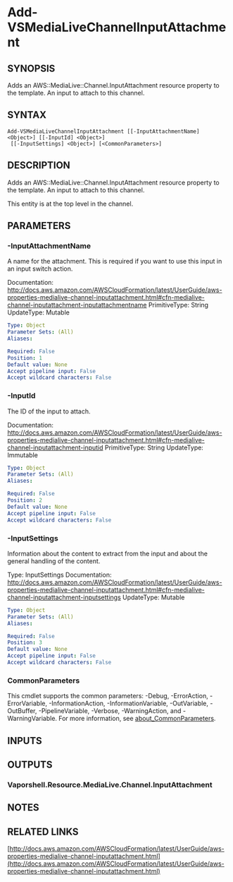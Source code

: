 # Add-VSMediaLiveChannelInputAttachment

## SYNOPSIS
Adds an AWS::MediaLive::Channel.InputAttachment resource property to the template.
An input to attach to this channel.

## SYNTAX

```
Add-VSMediaLiveChannelInputAttachment [[-InputAttachmentName] <Object>] [[-InputId] <Object>]
 [[-InputSettings] <Object>] [<CommonParameters>]
```

## DESCRIPTION
Adds an AWS::MediaLive::Channel.InputAttachment resource property to the template.
An input to attach to this channel.

This entity is at the top level in the channel.

## PARAMETERS

### -InputAttachmentName
A name for the attachment.
This is required if you want to use this input in an input switch action.

Documentation: http://docs.aws.amazon.com/AWSCloudFormation/latest/UserGuide/aws-properties-medialive-channel-inputattachment.html#cfn-medialive-channel-inputattachment-inputattachmentname
PrimitiveType: String
UpdateType: Mutable

```yaml
Type: Object
Parameter Sets: (All)
Aliases:

Required: False
Position: 1
Default value: None
Accept pipeline input: False
Accept wildcard characters: False
```

### -InputId
The ID of the input to attach.

Documentation: http://docs.aws.amazon.com/AWSCloudFormation/latest/UserGuide/aws-properties-medialive-channel-inputattachment.html#cfn-medialive-channel-inputattachment-inputid
PrimitiveType: String
UpdateType: Immutable

```yaml
Type: Object
Parameter Sets: (All)
Aliases:

Required: False
Position: 2
Default value: None
Accept pipeline input: False
Accept wildcard characters: False
```

### -InputSettings
Information about the content to extract from the input and about the general handling of the content.

Type: InputSettings
Documentation: http://docs.aws.amazon.com/AWSCloudFormation/latest/UserGuide/aws-properties-medialive-channel-inputattachment.html#cfn-medialive-channel-inputattachment-inputsettings
UpdateType: Mutable

```yaml
Type: Object
Parameter Sets: (All)
Aliases:

Required: False
Position: 3
Default value: None
Accept pipeline input: False
Accept wildcard characters: False
```

### CommonParameters
This cmdlet supports the common parameters: -Debug, -ErrorAction, -ErrorVariable, -InformationAction, -InformationVariable, -OutVariable, -OutBuffer, -PipelineVariable, -Verbose, -WarningAction, and -WarningVariable. For more information, see [about_CommonParameters](http://go.microsoft.com/fwlink/?LinkID=113216).

## INPUTS

## OUTPUTS

### Vaporshell.Resource.MediaLive.Channel.InputAttachment
## NOTES

## RELATED LINKS

[http://docs.aws.amazon.com/AWSCloudFormation/latest/UserGuide/aws-properties-medialive-channel-inputattachment.html](http://docs.aws.amazon.com/AWSCloudFormation/latest/UserGuide/aws-properties-medialive-channel-inputattachment.html)

